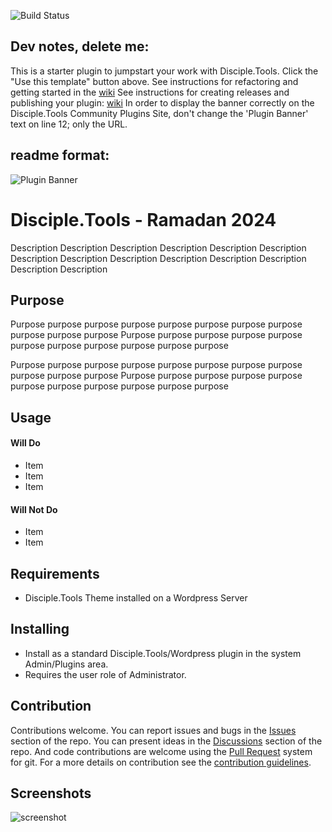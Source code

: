 ![Build Status](https://github.com/Pray4Movement/ramadan-2024/actions/workflows/ci.yml/badge.svg?branch=master)
## Dev notes, delete me:
This is a starter plugin to jumpstart your work with Disciple.Tools.
Click the "Use this template" button above.
See instructions for refactoring and getting started in the [wiki](https://github.com/Pray4Movement/ramadan-2024/wiki)
See instructions for creating releases and publishing your plugin: [wiki](https://github.com/Pray4Movement/ramadan-2024/wiki)
In order to display the banner correctly on the Disciple.Tools Community Plugins Site, don't change the 'Plugin Banner' text on line 12; only the URL.

## readme format:

![Plugin Banner](https://raw.githubusercontent.com/Pray4Movement/ramadan-2024/b30402d97895e3f911efcb47fb8f29ccd1eb92e5/documentation/banner.png)

# Disciple.Tools - Ramadan 2024

Description Description Description Description Description Description Description
Description Description Description Description Description Description Description

## Purpose

Purpose purpose purpose purpose purpose purpose purpose purpose purpose purpose purpose
Purpose purpose purpose purpose purpose purpose purpose purpose purpose purpose purpose

Purpose purpose purpose purpose purpose purpose purpose purpose purpose purpose purpose
Purpose purpose purpose purpose purpose purpose purpose purpose purpose purpose purpose

## Usage

#### Will Do

- Item
- Item
- Item

#### Will Not Do

- Item
- Item

## Requirements

- Disciple.Tools Theme installed on a Wordpress Server

## Installing

- Install as a standard Disciple.Tools/Wordpress plugin in the system Admin/Plugins area.
- Requires the user role of Administrator.

## Contribution

Contributions welcome. You can report issues and bugs in the
[Issues](https://github.com/Pray4Movement/ramadan-2024/issues) section of the repo. You can present ideas
in the [Discussions](https://github.com/Pray4Movement/ramadan-2024/discussions) section of the repo. And
code contributions are welcome using the [Pull Request](https://github.com/Pray4Movement/ramadan-2024/pulls)
system for git. For a more details on contribution see the
[contribution guidelines](https://github.com/Pray4Movement/ramadan-2024/blob/master/CONTRIBUTING.md).


## Screenshots

![screenshot](documentation/community/starter-banners/banner-blue-green.png)
